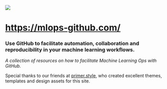![](https://github.com/machine-learning-apps/website/workflows/Deploy/badge.svg)

# https://mlops-github.com/


### Use GitHub to facilitate automation, collaboration and reproducibility in your machine learning workflows.

_A collection of resources on how to facilitate Machine Learning Ops with GitHub._


Special thanks to our friends at [primer.style](https://primer.style/), who created excellent themes, templates and design assets for this site.


